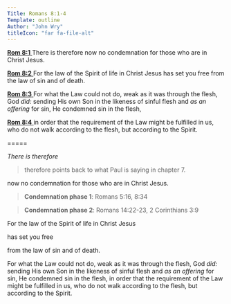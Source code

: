 ```yaml
---
Title: Romans 8:1-4
Template: outline
Author: "John Wry"
titleIcon: "far fa-file-alt"
---
```


[**Rom 8:1** ](verseid:45.8.1) There is therefore now no condemnation for those who are in Christ Jesus.

[**Rom 8:2** ](verseid:45.8.2) For the law of the Spirit of life in Christ Jesus has set you free from the law of sin and of death.

[**Rom 8:3** ](verseid:45.8.3) For what the Law could not do, weak as it was through the flesh, God *did:* sending His own Son in the likeness of sinful flesh and *as an offering* for sin, He condemned sin in the flesh,

[**Rom 8:4** ](verseid:45.8.4) in order that the requirement of the Law might be fulfilled in us, who do not walk according to the flesh, but according to the Spirit.

=====

*There is therefore* 

> therefore points back to what Paul is saying in chapter 7. 

 now no condemnation for those who are in Christ Jesus. 

> **Condemnation phase 1**: Romans 5:16, 8:34

> **Condemnation phase 2**: Romans 14:22-23, 2 Corinthians 3:9

For the law of the Spirit of life in Christ Jesus 

has set you free 

from the law of sin and of death. 

For what the Law could not do, weak as it was through the flesh, God *did:* sending His own Son in the likeness of sinful flesh and *as an offering* for sin, He condemned sin in the flesh, in order that the requirement of the Law might be fulfilled in us, who do not walk according to the flesh, but according to the Spirit.